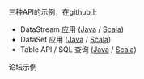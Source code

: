 三种API的示例，在github上

- DataStream 应用 ([Java](https://github.com/apache/flink/blob/master/flink-examples/flink-examples-streaming/src/main/java/org/apache/flink/streaming/examples) / [Scala](https://github.com/apache/flink/blob/master/flink-examples/flink-examples-streaming/src/main/scala/org/apache/flink/streaming/scala/examples))
- DataSet 应用 ([Java](https://github.com/apache/flink/blob/master/flink-examples/flink-examples-batch/src/main/java/org/apache/flink/examples/java) / [Scala](https://github.com/apache/flink/blob/master/flink-examples/flink-examples-batch/src/main/scala/org/apache/flink/examples/scala))
- Table API / SQL 查询 ([Java](https://github.com/apache/flink/blob/master/flink-examples/flink-examples-table/src/main/java/org/apache/flink/table/examples/java) / [Scala](https://github.com/apache/flink/blob/master/flink-examples/flink-examples-table/src/main/scala/org/apache/flink/table/examples/scala))

论坛示例